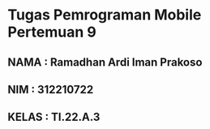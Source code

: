# Tugas Pemrograman Mobile Pertemuan 9
## NAMA : Ramadhan Ardi Iman Prakoso
## NIM : 312210722
## KELAS : TI.22.A.3